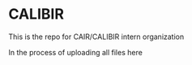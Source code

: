 # CALIBIR

This is the repo for CAIR/CALIBIR intern organization

In the process of uploading all files here 
